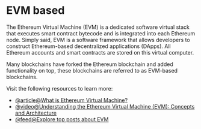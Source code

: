 # EVM based

The Ethereum Virtual Machine (EVM) is a dedicated software virtual stack that executes smart contract bytecode and is integrated into each Ethereum node. Simply said, EVM is a software framework that allows developers to construct Ethereum-based decentralized applications (DApps). All Ethereum accounts and smart contracts are stored on this virtual computer.

Many blockchains have forked the Ethereum blockchain and added functionality on top, these blockchains are referred to as EVM-based blockchains.

Visit the following resources to learn more:

- [@article@What is Ethereum Virtual Machine?](https://astrodev.hashnode.dev/blockchain-ethereum-evm)
- [@video@Understanding the Ethereum Virtual Machine (EVM): Concepts and Architecture](https://www.youtube.com/watch?v=kCswGz9naZg)
- [@feed@Explore top posts about EVM](https://app.daily.dev/tags/evm?ref=roadmapsh)
